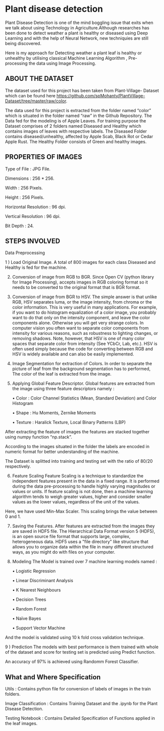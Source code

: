 # Plant disease detection

Plant Disease Detection is one of the mind boggling issue that exits when we talk about using Technology in Agriculture.Although researches has been done to detect weather a plant is healthy or diseased using Deep Learning and with the help of Neural Network, new techniquies are still being discovered.

Here is my approach for Detecting weather a plant leaf is healthy or unhealthy by utilising classical Machine Learning Algorithm , Pre-processing the data using Image Processing.


## ABOUT THE DATASET

The dataset used for this project has been taken from Plant-Village- Dataset which can be found here https://github.com/spMohanty/PlantVillage-Dataset/tree/master/raw/color.

The data used for this project is extracted from the folder named “color” which is situated in the folder named “raw” in the Github Repository. The Data fed for the modeling is of Apple Leaves.
For training purpose the Dataset comprises of 2 folders named Diseased and Healthy which contains images of leaves with respective labels.
The Diseased Folder contains diseased/unhealthy, affected by Apple Scab, Black Rot or Cedar Apple Rust.
The Healthy Folder consists of Green and healthy images.


## PROPERTIES OF IMAGES

   Type of File                     :  JPG File.

   Dimensions                       :  256 * 256.

   Width                            :  256 Pixels.

   Height                           :  256 Pixels.

   Horizontal Resolution            :  96 dpi.

   Vertical Resolution              :  96 dpi.

   Bit Depth                        :  24.

## STEPS INVOLVED 
Data Preprocessing 

1 ) Load Original Image.
A total of 800 images for each class Diseased and Healthy is fed for the machine.

2) Conversion of image from RGB to BGR.
Since Open CV (python library for Image Processing), accepts images in RGB coloring format so it needs to be converted to the original format that is BGR format.

3) Conversion of image from BGR to HSV.
The simple answer is that unlike RGB, HSV separates luma, or the image intensity, from chroma or the color information. This is very useful in many applications. For example, if you want to do histogram equalization of a color image, you probably want to do that only on the intensity component, and leave the color components alone. Otherwise you will get very strange colors.
In computer vision you often want to separate color components from intensity for various reasons, such as robustness to lighting changes, or removing shadows.
Note, however, that HSV is one of many color spaces that separate color from intensity (See YCbCr, Lab, etc.). HSV is often used simply because the code for converting between RGB and HSV is widely available and can also be easily implemented.

4) Image Segmentation for extraction of Colors.
In order to separate the picture of leaf from the background segmentation has to performed, The color of the leaf is extracted from the image.

5) Applying Global Feature Descriptor.
Global features are extracted from the image using three feature descriptors namely :

   •	Color     : Color Channel Statistics (Mean, Standard Deviation) and Color Histogram

   •	Shape    : Hu Moments, Zernike Moments

   •	Texture : Haralick Texture, Local Binary Patterns (LBP)
 
After extracting the feature of images the features are stacked together using numpy function  “np.stack”.

According to the images situated in the folder the labels are encoded in numeric format for better understanding of the machine.


The Dataset is splitted into training and testing set with the ratio of 80/20 respectively.

6) Feature Scaling
Feature Scaling is a technique to standardize the independent features present in the data in a fixed range. It is performed during the data pre-processing to handle highly varying magnitudes or values or units. If feature scaling is not done, then a machine learning algorithm tends to weigh greater values, higher and consider smaller values as the lower values, regardless of the unit of the values. 

Here, we have used Min-Max Scaler.
This scaling brings the value between 0 and 1.

7) Saving the Features.
After features are extracted from the images they are saved in HDF5 file. The Hierarchical Data Format version 5 (HDF5), is an open source file format that supports large, complex, heterogeneous data. HDF5 uses a "file directory" like structure that allows you to organize data within the file in many different structured ways, as you might do with files on your computer.

8) Modeling 
The Model is trained over 7 machine learning models named : 

   •	Logistic Regression 

   •	Linear Discriminant  Analysis

   •	K Nearest  Neighbours

   •	Decision Trees

   •	Random Forest

   •	Naïve Bayes

   •	Support Vector Machine 

And the model is validated using 10 k fold cross validation technique.

9 ) Prediction 
The models with best performance is them trained with whole of the dataset and score for testing set is predicted using Predict function.

An accuracy of 97% is achieved using Randomm Forest Classifier.

## What and Where Specification

Utils : Contains python file for conversion of labels of images in the train folders.

Image Classification : Contains Training Dataset and the .ipynb for the Plant Disease Detection.

Testing Notebook : Contains Detailed Specification of Functions applied in the leaf images.







